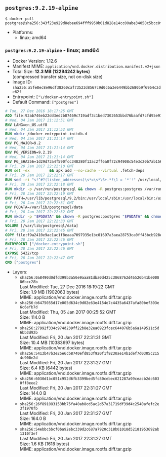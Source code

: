 ## `postgres:9.2.19-alpine`

```console
$ docker pull postgres@sha256:343f23e929d8ebee694fff9950b01d828e14cc00abe34058c5bcc0ff4e18af1b
```

-	Platforms:
	-	linux; amd64

### `postgres:9.2.19-alpine` - linux; amd64

-	Docker Version: 1.12.6
-	Manifest MIME: `application/vnd.docker.distribution.manifest.v2+json`
-	Total Size: **12.3 MB (12294242 bytes)**  
	(compressed transfer size, not on-disk size)
-	Image ID: `sha256:a5fe8ec8e96df38260caf73523d8567c9d0c6a3e6449bb2680b9f6954c2de62f`
-	Entrypoint: `["\/docker-entrypoint.sh"]`
-	Default Command: `["postgres"]`

```dockerfile
# Tue, 27 Dec 2016 18:17:25 GMT
ADD file:92ab746eb22dd3ed2b87469c719adf3c1bed7302653bbd76baafd7cfd95e911e in / 
# Wed, 04 Jan 2017 21:12:51 GMT
ENV LANG=en_US.utf8
# Wed, 04 Jan 2017 21:12:52 GMT
RUN mkdir /docker-entrypoint-initdb.d
# Wed, 04 Jan 2017 21:21:14 GMT
ENV PG_MAJOR=9.2
# Wed, 04 Jan 2017 21:21:14 GMT
ENV PG_VERSION=9.2.19
# Wed, 04 Jan 2017 21:21:14 GMT
ENV PG_SHA256=1d29d73a4f590fcc348280f13ac2ff6a0f72c94908c54e3c20b7ab1560e8dbad
# Fri, 20 Jan 2017 22:22:10 GMT
RUN set -ex 		&& apk add --no-cache --virtual .fetch-deps 		ca-certificates 		openssl 		tar 		&& wget -O postgresql.tar.bz2 "https://ftp.postgresql.org/pub/source/v$PG_VERSION/postgresql-$PG_VERSION.tar.bz2" 	&& echo "$PG_SHA256 *postgresql.tar.bz2" | sha256sum -c - 	&& mkdir -p /usr/src/postgresql 	&& tar 		--extract 		--file postgresql.tar.bz2 		--directory /usr/src/postgresql 		--strip-components 1 	&& rm postgresql.tar.bz2 		&& apk add --no-cache --virtual .build-deps 		bison 		flex 		gcc 		libc-dev 		libedit-dev 		libxml2-dev 		libxslt-dev 		make 		openssl-dev 		perl 		util-linux-dev 		zlib-dev 		&& cd /usr/src/postgresql 	&& awk '$1 == "#define" && $2 == "DEFAULT_PGSOCKET_DIR" && $3 == "\"/tmp\"" { $3 = "\"/var/run/postgresql\""; print; next } { print }' src/include/pg_config_manual.h > src/include/pg_config_manual.h.new 	&& grep '/var/run/postgresql' src/include/pg_config_manual.h.new 	&& mv src/include/pg_config_manual.h.new src/include/pg_config_manual.h 	&& ./configure 		--enable-integer-datetimes 		--enable-thread-safety 		--enable-tap-tests 		--disable-rpath 		--with-uuid=e2fs 		--with-gnu-ld 		--with-pgport=5432 		--with-system-tzdata=/usr/share/zoneinfo 		--prefix=/usr/local 				--with-openssl 		--with-libxml 		--with-libxslt 	&& make -j "$(getconf _NPROCESSORS_ONLN)" world 	&& make install-world 	&& make -C contrib install 		&& runDeps="$( 		scanelf --needed --nobanner --recursive /usr/local 			| awk '{ gsub(/,/, "\nso:", $2); print "so:" $2 }' 			| sort -u 			| xargs -r apk info --installed 			| sort -u 	)" 	&& apk add --no-cache --virtual .postgresql-rundeps 		$runDeps 		bash 		su-exec 		tzdata 	&& apk del .fetch-deps .build-deps 	&& cd / 	&& rm -rf 		/usr/src/postgresql 		/usr/local/include/* 		/usr/local/share/doc 		/usr/local/share/man 	&& find /usr/local -name '*.a' -delete
# Fri, 20 Jan 2017 22:22:17 GMT
RUN sed -ri "s!^#?(listen_addresses)\s*=\s*\S+.*!\1 = '*'!" /usr/local/share/postgresql/postgresql.conf.sample
# Fri, 20 Jan 2017 22:22:18 GMT
RUN mkdir -p /var/run/postgresql && chown -R postgres:postgres /var/run/postgresql && chmod g+s /var/run/postgresql
# Fri, 20 Jan 2017 22:22:19 GMT
ENV PATH=/usr/lib/postgresql/9.2/bin:/usr/local/sbin:/usr/local/bin:/usr/sbin:/usr/bin:/sbin:/bin
# Fri, 20 Jan 2017 22:22:31 GMT
ENV PGDATA=/var/lib/postgresql/data
# Fri, 20 Jan 2017 22:22:32 GMT
RUN mkdir -p "$PGDATA" && chown -R postgres:postgres "$PGDATA" && chmod 777 "$PGDATA" # this 777 will be replaced by 700 at runtime (allows semi-arbitrary "--user" values)
# Fri, 20 Jan 2017 22:22:33 GMT
VOLUME [/var/lib/postgresql/data]
# Fri, 20 Jan 2017 22:22:45 GMT
COPY file:f9a2410e9ac1ac1f8eaaa7097935e1bc01697a3aea28753ca0ff43bcb928e743 in / 
# Fri, 20 Jan 2017 22:22:46 GMT
ENTRYPOINT ["/docker-entrypoint.sh"]
# Fri, 20 Jan 2017 22:22:46 GMT
EXPOSE 5432/tcp
# Fri, 20 Jan 2017 22:22:47 GMT
CMD ["postgres"]
```

-	Layers:
	-	`sha256:0a8490d0dfd399b3a50e9aaa81dba0d425c3868762d46526b41be00886bcc28b`  
		Last Modified: Tue, 27 Dec 2016 18:19:22 GMT  
		Size: 1.9 MB (1902063 bytes)  
		MIME: application/vnd.docker.image.rootfs.diff.tar.gzip
	-	`sha256:b6475055d17e005d634c9d02e63e4154e7c4435a6437afa80bef303e6c6efb7d`  
		Last Modified: Thu, 05 Jan 2017 00:25:52 GMT  
		Size: 114.0 B  
		MIME: application/vnd.docker.image.rootfs.diff.tar.gzip
	-	`sha256:27992f334c974d239ff22b8e32ea6923fcec644076b5a6a149511c5d6bb3d92b`  
		Last Modified: Fri, 20 Jan 2017 22:31:31 GMT  
		Size: 10.4 MB (10383697 bytes)  
		MIME: application/vnd.docker.image.rootfs.diff.tar.gzip
	-	`sha256:5413b47b3e25e6cb8740efd853f920f1f9230ae14b1def7d0305c2154c900e2d`  
		Last Modified: Fri, 20 Jan 2017 22:31:27 GMT  
		Size: 6.4 KB (6442 bytes)  
		MIME: application/vnd.docker.image.rootfs.diff.tar.gzip
	-	`sha256:6030d1bc051c952d6fb3399bed5fc80cebec021287a99ceacb2dc6030ff8eee2`  
		Last Modified: Fri, 20 Jan 2017 22:31:27 GMT  
		Size: 144.0 B  
		MIME: application/vnd.docker.image.rootfs.diff.tar.gzip
	-	`sha256:26f891083153bb75fa40ab8cd5ac2d57a31719df39d4c2540afefc2e3f1970fb`  
		Last Modified: Fri, 20 Jan 2017 22:31:27 GMT  
		Size: 164.0 B  
		MIME: application/vnd.docker.image.rootfs.diff.tar.gzip
	-	`sha256:54ebbcbbcf0ba92ebc339d2c687a7920c318b01018d52181953692ab1310f3ef`  
		Last Modified: Fri, 20 Jan 2017 22:31:27 GMT  
		Size: 1.6 KB (1618 bytes)  
		MIME: application/vnd.docker.image.rootfs.diff.tar.gzip

